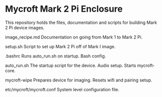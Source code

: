 # Mycroft Mark 2 Pi Enclosure

This repository holds the files, documentation and scripts for building Mark 2 Pi device images.

image_recipe.md
Documentation on going from Mark 1 to Mark 2 Pi.

setup.sh
Script to set up Mark 2 Pi off of Mark I image.

.bashrc
    Runs auto_run.sh on startup. Bash config.

auto_run.sh
    The startup script for the device. Audio setup. Starts mycroft-core.

mycroft-wipe
    Prepares device for imaging. Resets wifi and pairing setup.

etc/mycroft/mycroft.conf
    System level configuration file.
